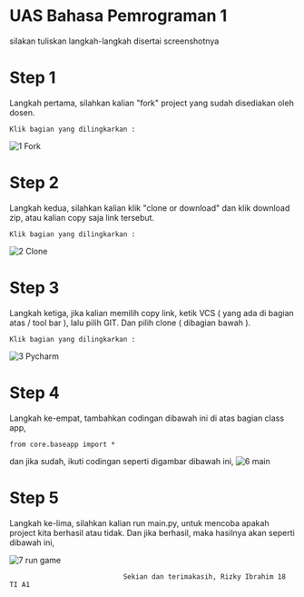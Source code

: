 # UAS Bahasa Pemrograman 1

silakan tuliskan langkah-langkah disertai screenshotnya

# Step 1

Langkah pertama, silahkan kalian "fork" project yang sudah disediakan oleh dosen.
```
Klik bagian yang dilingkarkan :
```
![1 Fork](https://user-images.githubusercontent.com/46733958/55855794-ab5f1980-5b92-11e9-9224-5af7b4cce895.png)


# Step 2

Langkah kedua, silahkan kalian klik "clone or download" dan klik download zip, atau kalian copy saja link tersebut.
```
Klik bagian yang dilingkarkan :
```
![2 Clone](https://user-images.githubusercontent.com/46733958/55853086-c7aa8880-5b89-11e9-95d9-31701bc4fb40.png)


# Step 3

Langkah ketiga, jika kalian memilih copy link, ketik VCS ( yang ada di bagian atas / tool bar ), lalu pilih GIT. Dan pilih clone ( dibagian bawah ).
```
Klik bagian yang dilingkarkan :
```
![3 Pycharm](https://user-images.githubusercontent.com/46733958/55853091-cda06980-5b89-11e9-97b0-a5c795b4bce6.png)


# Step 4

Langkah ke-empat, tambahkan codingan dibawah ini di atas bagian class app,
```
from core.baseapp import *
```
dan jika sudah, ikuti codingan seperti digambar dibawah ini,
![6 main](https://user-images.githubusercontent.com/46733958/55854981-6639e800-5b90-11e9-9648-ba93617ed08a.png)


# Step 5

Langkah ke-lima, silahkan kalian run main.py, untuk mencoba apakah project kita berhasil atau tidak. Dan jika berhasil, maka hasilnya akan seperti dibawah ini,

![7 run game](https://user-images.githubusercontent.com/46733958/55855154-e06a6c80-5b90-11e9-9660-c6943f9a36d5.png)

                                Sekian dan terimakasih, Rizky Ibrahim 18 TI A1
